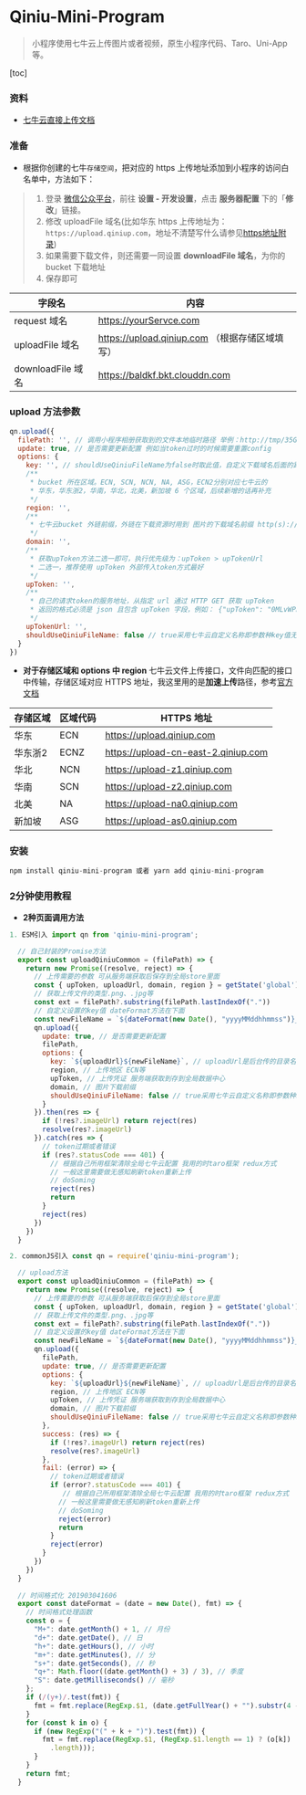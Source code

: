 # Qiniu-Mini-Program
> 小程序使用七牛云上传图片或者视频，原生小程序代码、Taro、Uni-App等。  

[toc]

### 资料
- [七牛云直接上传文档](https://developer.qiniu.com/kodo/1312/upload)  

### 准备
- 根据你创建的七牛`存储空间`，把对应的 https 上传地址添加到小程序的访问白名单中，方法如下：

>1. 登录 [微信公众平台](https://mp.weixin.qq.com/)，前往 **设置 - 开发设置**，点击 **服务器配置** 下的「**修改**」链接。
>2. 修改 uploadFile 域名(比如华东 https 上传地址为：`https://upload.qiniup.com`，地址不清楚写什么请参见[https地址附录](#region))
>3. 如果需要下载文件，则还需要一同设置 **downloadFile 域名**，为你的 bucket 下载地址
>4. 保存即可

| 字段名             | 内容                             |
| --------------- | ------------------------------ |
| request 域名      | https://yourServce.com         |
| uploadFile 域名   | https://upload.qiniup.com （根据存储区域填写）  |
| downloadFile 域名 | https://baldkf.bkt.clouddn.com |

### upload 方法参数
```js
qn.upload({
  filePath: '', // 调用小程序相册获取到的文件本地临时路径 举例：http://tmp/35GWmAhZDg5O784a1.png。
  update: true, // 是否需要更新配置 例如当token过时的时候需要重置config
  options: {
    key: '', // shouldUseQiniuFileName为false时取此值，自定义下载域名后面的路径加后缀名
    /**
     * bucket 所在区域。ECN, SCN, NCN, NA, ASG，ECN2分别对应七牛云的
     * 华东，华东浙2，华南，华北，北美，新加坡 6 个区域，后续新增的话再补充
     */
    region: '',
    /**
     * 七牛云bucket 外链前缀，外链在下载资源时用到 图片的下载域名前缀 http(s)://xxxx等
     */
    domain: '',
    /**
     * 获取upToken方法二选一即可，执行优先级为：upToken > upTokenUrl
     * 二选一，推荐使用 upToken 外部传入token方式最好
     */
    upToken: '',
    /**
     * 自己的请求token的服务地址，从指定 url 通过 HTTP GET 获取 upToken
     * 返回的格式必须是 json 且包含 upToken 字段，例如： {"upToken": "0MLvWPnyy..."}
     */
    upTokenUrl: '',
    shouldUseQiniuFileName: false // true采用七牛云自定义名称即参数种key值无效，false时为自定义名称取key值
  }
})
```
- **对于存储区域和 options 中 region**
七牛云文件上传接口，文件向匹配的接口中传输，存储区域对应 HTTPS 地址，我这里用的是**加速上传**路径，参考[官方文档](https://developer.qiniu.com/kodo/1671/region-endpoint-fq)

<a id="region"></a>

| 存储区域 | 区域代码 | HTTPS 地址             |
| -------- | -------- | ---------------------- |
| 华东     | ECN      | https://upload.qiniup.com |
|华东浙2   | ECNZ     | https://upload-cn-east-2.qiniup.com |
| 华北     | NCN      | https://upload-z1.qiniup.com  |
| 华南     | SCN      | https://upload-z2.qiniup.com  |
| 北美     | NA       | https://upload-na0.qiniup.com |
| 新加坡   | ASG      | https://upload-as0.qiniup.com |

### 安装
```js
npm install qiniu-mini-program 或者 yarn add qiniu-mini-program
```

### 2分钟使用教程

- **2种页面调用方法**
```js
1. ESM引入 import qn from 'qiniu-mini-program';

  // 自己封装的Promise方法
  export const uploadQiniuCommon = (filePath) => {
    return new Promise((resolve, reject) => {
      // 上传需要的参数 可从服务端获取后保存到全局store里面
      const { upToken, uploadUrl, domain, region } = getState('global').qiniuOptions || {}
      // 获取上传文件的类型.png、.jpg等
      const ext = filePath?.substring(filePath.lastIndexOf("."))
      // 自定义设置的key值 dateFormat方法在下面
      const newFileName = `${dateFormat(new Date(), "yyyyMMddhhmmss")}_${Math.random() * 10000}${ext}`
      qn.upload({
        update: true, // 是否需要更新配置
        filePath,
        options: {
          key: `${uploadUrl}${newFileName}`, // uploadUrl是后台传的目录名可有可无 下载域名后面的路径加后缀名
          region, // 上传地区 ECN等
          upToken, // 上传凭证 服务端获取到存到全局数据中心
          domain, // 图片下载前缀
          shouldUseQiniuFileName: false // true采用七牛云自定义名称即参数种key值无效，false时为自定义名称
        }
      }).then(res => {
        if (!res?.imageUrl) return reject(res)
        resolve(res?.imageUrl)
      }).catch(res => {
        // token过期或者错误
        if (res?.statusCode === 401) {
          // 根据自己所用框架清除全局七牛云配置 我用的时taro框架 redux方式
          // 一般这里需要做无感知刷新token重新上传
          // doSoming
          reject(res)
          return
        }
        reject(res)
      })
    })
  }

2. commonJS引入 const qn = require('qiniu-mini-program');

  // upload方法
  export const uploadQiniuCommon = (filePath) => {
    return new Promise((resolve, reject) => {
      // 上传需要的参数 可从服务端获取后保存到全局store里面
      const { upToken, uploadUrl, domain, region } = getState('global').qiniuOptions || {}
      // 获取上传文件的类型.png、.jpg等
      const ext = filePath?.substring(filePath.lastIndexOf("."))
      // 自定义设置的key值 dateFormat方法在下面
      const newFileName = `${dateFormat(new Date(), "yyyyMMddhhmmss")}_${Math.random() * 10000}${ext}`
      qn.upload({
        filePath,
        update: true, // 是否需要更新配置
        options: {
          key: `${uploadUrl}${newFileName}`, // uploadUrl是后台传的目录名可有可无 下载域名后面的路径加后缀名
          region, // 上传地区 ECN等
          upToken, // 上传凭证 服务端获取到存到全局数据中心
          domain, // 图片下载前缀
          shouldUseQiniuFileName: false // true采用七牛云自定义名称即参数种key值无效，false时为自定义名称
        },
        success: (res) => {
          if (!res?.imageUrl) return reject(res)
          resolve(res?.imageUrl)
        },
        fail: (error) => {
          // token过期或者错误
          if (error?.statusCode === 401) {
             // 根据自己所用框架清除全局七牛云配置 我用的时taro框架 redux方式
            // 一般这里需要做无感知刷新token重新上传
            // doSoming
            reject(error)
            return
          }
          reject(error)
        }
      })
    })
  }
  
  // 时间格式化 201903041606
  export const dateFormat = (date = new Date(), fmt) => {
    // 时间格式处理函数 
    const o = {
      "M+": date.getMonth() + 1, // 月份 
      "d+": date.getDate(), // 日 
      "h+": date.getHours(), // 小时 
      "m+": date.getMinutes(), // 分 
      "s+": date.getSeconds(), // 秒 
      "q+": Math.floor((date.getMonth() + 3) / 3), // 季度 
      "S": date.getMilliseconds() // 毫秒 
    };
    if (/(y+)/.test(fmt)) {
      fmt = fmt.replace(RegExp.$1, (date.getFullYear() + "").substr(4 - RegExp.$1.length));
    }
    for (const k in o) {
      if (new RegExp("(" + k + ")").test(fmt)) {
        fmt = fmt.replace(RegExp.$1, (RegExp.$1.length == 1) ? (o[k]) : (("00" + o[k]).substr(("" + o[k])
          .length)));
      }
    }
    return fmt;
  }

```
